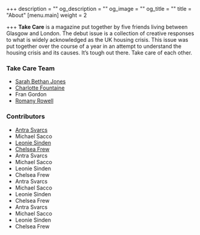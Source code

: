 +++
description = ""
og_description = ""
og_image = ""
og_title = ""
title = "About"
[menu.main]
weight = 2

+++
**Take Care** is a magazine put together by five friends living between Glasgow and London. The debut issue is a collection of creative responses to what is widely acknowledged as the UK housing crisis. This issue was put together over the course of a year in an attempt to understand the housing crisis and its causes. It’s tough out there. Take care of each other.

### Take Care Team

* [Sarah Bethan Jones](https://www.instagram.com/sbj_____/)
* [Charlotte Fountaine](http://www.charlottefountaine.com/)
* Fran Gordon
* [Romany Rowell](http://www.romanyrowell.com/)

### Contributors

* [Antra Svarcs](http://www.antra-svarcs.com/)
* Michael Sacco
* [Leonie Sinden](http://www.leoniesinden.com/)
* [Chelsea Frew](https://www.instagram.com/chelseafrew/)
* Antra Svarcs
* Michael Sacco
* Leonie Sinden
* Chelsea Frew
* Antra Svarcs
* Michael Sacco
* Leonie Sinden
* Chelsea Frew
* Antra Svarcs
* Michael Sacco
* Leonie Sinden
* Chelsea Frew